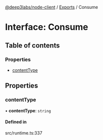 [@deep3labs/node-client](../README.md) / [Exports](../modules.md) / Consume

# Interface: Consume

## Table of contents

### Properties

- [contentType](Consume.md#contenttype)

## Properties

### contentType

• **contentType**: `string`

#### Defined in

src/runtime.ts:337
